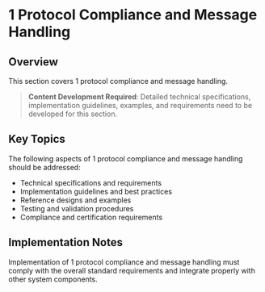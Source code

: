 # 1 Protocol Compliance and Message Handling

## Overview

This section covers 1 protocol compliance and message handling.

> **Content Development Required**: Detailed technical specifications, implementation guidelines, examples, and requirements need to be developed for this section.

## Key Topics

The following aspects of 1 protocol compliance and message handling should be addressed:

- Technical specifications and requirements
- Implementation guidelines and best practices
- Reference designs and examples
- Testing and validation procedures
- Compliance and certification requirements

## Implementation Notes

Implementation of 1 protocol compliance and message handling must comply with the overall standard requirements and integrate properly with other system components.

